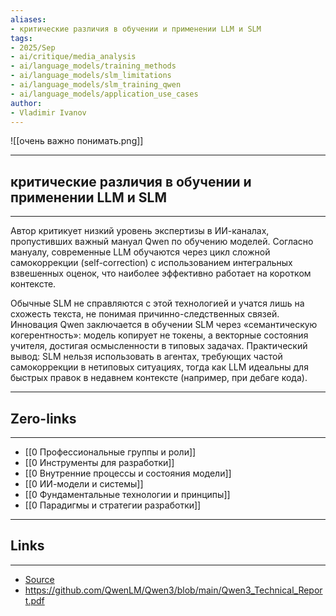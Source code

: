 ```yaml
---
aliases: 
- критические различия в обучении и применении LLM и SLM 
tags:
- 2025/Sep
- ai/critique/media_analysis
- ai/language_models/training_methods
- ai/language_models/slm_limitations
- ai/language_models/slm_training_qwen
- ai/language_models/application_use_cases
author:
- Vladimir Ivanov
---
```

![[очень важно понимать.png]]

-----
##  критические различия в обучении и применении LLM и SLM 
-----
Автор критикует низкий уровень экспертизы в ИИ-каналах, пропустивших важный мануал Qwen по обучению моделей. Согласно мануалу, современные LLM обучаются через цикл сложной самокоррекции (self-correction) с использованием интегральных взвешенных оценок, что наиболее эффективно работает на коротком контексте. 

Обычные SLM не справляются с этой технологией и учатся лишь на схожесть текста, не понимая причинно-следственных связей. Инновация Qwen заключается в обучении SLM через «семантическую когерентность»: модель копирует не токены, а векторные состояния учителя, достигая осмысленности в типовых задачах. Практический вывод: SLM нельзя использовать в агентах, требующих частой самокоррекции в нетиповых ситуациях, тогда как LLM идеальны для быстрых правок в недавнем контексте (например, при дебаге кода).


---
## Zero-links
---
- [[0 Профессиональные группы и роли]]
- [[0 Инструменты для разработки]]
- [[0 Внутренние процессы и состояния модели]]
- [[0 ИИ-модели и системы]]
- [[0 Фундаментальные технологии и принципы]]
- [[0 Парадигмы и стратегии разработки]]

---
## Links
---
- [Source](https://t.me/turboproject/2141)
- https://github.com/QwenLM/Qwen3/blob/main/Qwen3_Technical_Report.pdf